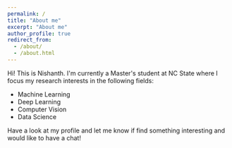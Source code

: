 ```yaml
---
permalink: /
title: "About me"
excerpt: "About me"
author_profile: true
redirect_from: 
  - /about/
  - /about.html
---
```


Hi! This is Nishanth. I'm currently a Master's student at NC State where I focus my research interests in the following fields:
- Machine Learning
- Deep Learning
- Computer Vision
- Data Science

Have a look at my profile and let me know if find something interesting and would like to have a chat!

  